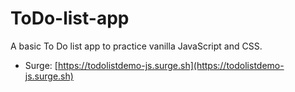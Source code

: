 # ToDo-list-app

A basic To Do list app to practice vanilla JavaScript and CSS.
- Surge: [https://todolistdemo-js.surge.sh](https://todolistdemo-js.surge.sh)

